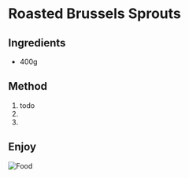 # Roasted Brussels Sprouts

## Ingredients

* 400g

## Method

1.  todo
2.  
3.

## Enjoy

![Food](https://github.com/SaschaHeyer/Recipes/raw/master/images/Roasted-Brussels-Sprouts.jpg)
